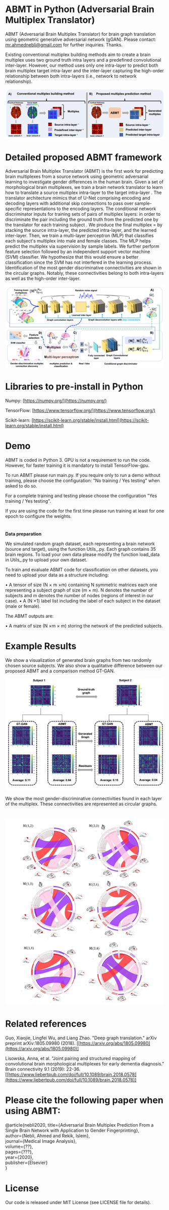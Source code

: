 # **ABMT in Python (Adversarial Brain Multiplex Translator)**

ABMT (Adversarial Brain Multiplex Translator) for brain graph translation using geometric generative adversarial network (gGAN). Please contact: [mr.ahmednebli@gmail.com](mailto:mr.ahmednebli@gmail.com) for further inquiries. Thanks.

Existing conventional multiplex building methods aim to create a brain multiplex uses two ground truth intra layers and a predefined convolutional inter-layer. However, our method uses only one intra-layer to predict both brain multiplex target intra-layer and the inter-layer capturing the high-order relationship between both intra-layers (i.e., network to network relationship).

![img1](./conventional.png)

# Detailed proposed ABMT framework

Adversarial Brain Multiplex Translator (ABMT) is the first work for predicting brain multiplexes from a source network using geometric adversarial learning to investigate gender differences in the human brain. Given a set of morphological brain multiplexes, we train a brain network translator to learn how to translate a source multiplex intra-layer to the target intra-layer . The translator architecture mimics that of U-Net comprising encoding and decoding layers with additional skip connections to pass over sample-specific representations to the encoding layers. The conditional network discriminator inputs for training sets of pairs of multiplex layers: in order to discriminate the pair including the ground truth from the predicted one by the translator for each training subject . We produce the final multiplex = by stacking the source intra-layer, the predicted intra-layer, and the learned inter-layer. Then, we train a multi-layer perceptron (MLP) that classifies each subject&#39;s multiplex into male and female classes. The MLP helps predict the multiplex via supervision by sample labels. We further perform feature selection followed by an independent support vector machine (SVM) classifier. We hypothesize that this would ensure a better classification since the SVM has not interfered in the learning process. Identification of the most gender discriminative connectivities are shown in the circular graphs. Notably, these connectivities belong to both intra-layers as well as the high-order inter-layer.

![img2](./architecture.png)


# Libraries to pre-install in Python

Numpy: [https://numpy.org/](https://numpy.org/)

TensorFlow: [https://www.tensorflow.org/](https://www.tensorflow.org/)

Scikit-learn: [https://scikit-learn.org/stable/install.html](https://scikit-learn.org/stable/install.html)

#


# Demo

ABMT is coded in Python 3. GPU is not a requirement to run the code. However, for faster training it is mandatory to install TensorFlow-gpu.

To run ABMT please run main.py. If you require only to run a demo without training, please choose the configuration: &quot;No training / Yes testing&quot; when asked to do so. 

For a complete training and testing please choose the configuration &quot;Yes training / Yes testing&quot;. 

If you are using the code for the first time please run training at least for one epoch to configure the weights.

#


**Data preparation**

We simulated random graph dataset, each representing a brain network (source and target), using the function Utils\_.py. Each graph contains 35 brain regions. To load your own data please modify the function load\_data in Utils\_.py to upload your own dataset.

To train and evaluate ABMT code for classification on other datasets, you need to upload your data as a structure including:

• A tensor of size (N × m ×m) containing N symmetric matrices each one representing a subject graph of size (m × m). N denotes the number of subjects and m denotes the number of nodes (regions of interest in our case).
 • A (N ×1) label list including the label of each subject in the dataset (male or female).

The ABMT outputs are:

• A matrix of size (N ×m × m) storing the network of the predicted subjects.

# Example Results

We show a visualization of generated brain graphs from two randomly chosen source subjects. We also show a qualitative difference between our proposed ABMT and a comparison method GT-GAN.

![img3](./residuals.png)


We show the most gender-discriminative connectivities found in each layer of the multiplex. These connectivities are represented as circular graphs.

#


![img4](./circular_graph.png)


# Related references

Guo, Xiaojie, Lingfei Wu, and Liang Zhao. &quot;Deep graph translation.&quot; arXiv preprint arXiv:1805.09980 (2018). [[https://arxiv.org/abs/1805.09980](https://arxiv.org/abs/1805.09980)]

Lisowska, Anna, et al. &quot;Joint pairing and structured mapping of convolutional brain morphological multiplexes for early dementia diagnosis.&quot; Brain connectivity 9.1 (2019): 22-36. [[https://www.liebertpub.com/doi/full/10.1089/brain.2018.0578](https://www.liebertpub.com/doi/full/10.1089/brain.2018.0578)]

# Please cite the following paper when using ABMT:

@article{nebli2020, 
 title={Adversarial Brain Multiplex Prediction From a Single Brain Network with Application to Gender Fingerprinting},<br/>
 author={Nebli, Ahmed and Rekik, Islem},<br/>
 journal={Medical Image Analysis},<br/>
 volume={??},<br/>
 pages={???},<br/>
 year={2020},<br/>
 publisher={Elsevier}<br/>
 }<br/>


# License

Our code is released under MIT License (see LICENSE file for details).
